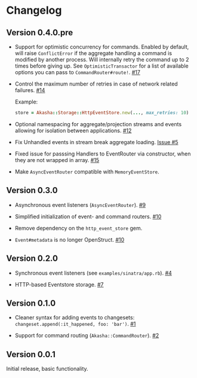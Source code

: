 # Changelog

## Version 0.4.0.pre

* Support for optimistic concurrency for commands. Enabled by default, will raise `ConflictError` if the aggregate
  handling a command is modified by another process. Will internally retry the command up to 2 times before giving up.
  See `OptimisticTransactor` for a list of available options you can pass to `CommandRouter#route!`. [#17](https://github.com/bilus/akasha/pull/17)

* Control the maximum number of retries in case of network related failures. [#14](https://github.com/bilus/akasha/pull/14)

  Example:
   ```ruby
   store = Akasha::Storage::HttpEventStore.new(..., max_retries: 10)
   ```

* Optional namespacing for aggregate/projection streams and events allowing for isolation
  between applications. [#12](https://github.com/bilus/akasha/pull/12)

* Fix Unhandled events in stream break aggregate loading. [Issue #5](https://github.com/bilus/akasha/issues/5)

* Fixed issue for passsing Handlers to EventRouter via constructor, when they are not wrapped in array. [#15](https://github.com/bilus/akasha/pull/15)

* Make `AsyncEventRouter` compatible with `MemoryEventStore`.


## Version 0.3.0

* Asynchronous event listeners (`AsyncEventRouter`). [#9](https://github.com/bilus/akasha/pull/9)

* Simplified initialization of event- and command routers. [#10](https://github.com/bilus/akasha/pull/10)

* Remove dependency on the `http_event_store` gem.

* `Event#metadata` is no longer OpenStruct. [#10](https://github.com/bilus/akasha/pull/10)


## Version 0.2.0

* Synchronous event listeners (see `examples/sinatra/app.rb`). [#4](https://github.com/bilus/akasha/pull/4)

* HTTP-based Eventstore storage. [#7](https://github.com/bilus/akasha/pull/7)


## Version 0.1.0

* Cleaner syntax for adding events to changesets: `changeset.append(:it_happened, foo: 'bar')`. [#1](https://github.com/bilus/akasha/pull/1)

* Support for command routing (`Akasha::CommandRouter`). [#2](https://github.com/bilus/akasha/pull/2)


## Version 0.0.1

Initial release, basic functionality.
